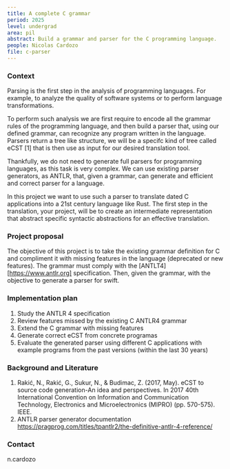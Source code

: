 ```yaml
---
title: A complete C grammar
period: 2025
level: undergrad
area: pil
abstract: Build a grammar and parser for the C programming language.
people: Nicolas Cardozo
file: c-parser
---
```


### Context

Parsing is the first step in the analysis of programming languages. For example, to analyze the quality of software systems or to perform language transformations.

To perform such analysis we are first require to encode all the grammar rules of the programming language, and then build a parser that, using our defined grammar, can recognize any program written in the language. Parsers return a tree like structure, we will be a specifc kind of tree called eCST [1] that is then use as input for our desired translation tool.

Thankfully, we do not need to generate full parsers for programming languages, as this task is very complex. We can use existing parser generators, as ANTLR, that, given a grammar, can generate and efficient and correct parser for a language.

In this project we want to use such a parser to translate dated C applications into a 21st century language like Rust. The first step in the translation, your project, will be to create an intermediate representation that abstract specific syntactic abstractions for an effective translation.

### Project proposal

The objective of this project is to take the existing grammar definition for C and compliment it with missing features in the language (deprecated or new features). The grammar must comply with the [ANTLT4][https://www.antlr.org] specification. Then, given the grammar, with the objective to generate a parser for swift.

### Implementation plan

1. Study the ANTLR 4 specification
2. Review features missed by the existing C ANTLR4 grammar
3. Extend the C grammar with missing features
4. Generate correct eCST from concrete programas
5. Evaluate the generated parser using different C applications with example programs from the past versions (within the last 30 years)

### Background and Literature

1. Rakić, N., Rakić, G., Sukur, N., & Budimac, Z. (2017, May). eCST to source code generation-An idea and perspectives. In 2017 40th International Convention on Information and Communication Technology, Electronics and Microelectronics (MIPRO) (pp. 570-575). IEEE.
2. ANTLR parser generator documentation <https://pragprog.com/titles/tpantlr2/the-definitive-antlr-4-reference/>

### Contact

n.cardozo
